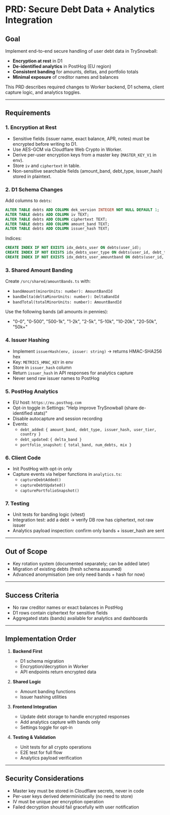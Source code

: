 # PRD: Secure Debt Data + Analytics Integration

## Goal
Implement end-to-end secure handling of user debt data in TrySnowball:
- **Encryption at rest** in D1
- **De-identified analytics** in PostHog (EU region)
- **Consistent banding** for amounts, deltas, and portfolio totals
- **Minimal exposure** of creditor names and balances

This PRD describes required changes to Worker backend, D1 schema, client capture logic, and analytics toggles.

---

## Requirements

### 1. Encryption at Rest
- Sensitive fields (issuer name, exact balance, APR, notes) must be encrypted before writing to D1.
- Use AES-GCM via Cloudflare Web Crypto in Worker.
- Derive per-user encryption keys from a master key (`MASTER_KEY_V1` in env).
- Store `iv` and `ciphertext` in table.  
- Non-sensitive searchable fields (amount_band, debt_type, issuer_hash) stored in plaintext.

### 2. D1 Schema Changes
Add columns to `debts`:
```sql
ALTER TABLE debts ADD COLUMN dek_version INTEGER NOT NULL DEFAULT 1;
ALTER TABLE debts ADD COLUMN iv TEXT;
ALTER TABLE debts ADD COLUMN ciphertext TEXT;
ALTER TABLE debts ADD COLUMN amount_band TEXT;
ALTER TABLE debts ADD COLUMN issuer_hash TEXT;
```

Indices:
```sql
CREATE INDEX IF NOT EXISTS idx_debts_user ON debts(user_id);
CREATE INDEX IF NOT EXISTS idx_debts_user_type ON debts(user_id, debt_type);
CREATE INDEX IF NOT EXISTS idx_debts_user_amountband ON debts(user_id, amount_band);
```

### 3. Shared Amount Banding
Create `/src/shared/amountBands.ts` with:
- `bandAmount(minorUnits: number): AmountBandId`
- `bandDelta(deltaMinorUnits: number): DeltaBandId`
- `bandTotal(totalMinorUnits: number): AmountBandId`

Use the following bands (all amounts in pennies):
- "0-0", "0-500", "500-1k", "1-2k", "2-5k", "5-10k", "10-20k", "20-50k", "50k+"

### 4. Issuer Hashing
- Implement `issuerHash(env, issuer: string)` → returns HMAC-SHA256 hex
- Key: `METRICS_HMAC_KEY` in env
- Store in `issuer_hash` column
- Return `issuer_hash` in API responses for analytics capture
- Never send raw issuer names to PostHog

### 5. PostHog Analytics
- EU host: `https://eu.posthog.com`
- Opt-in toggle in Settings: "Help improve TrySnowball (share de-identified stats)"
- Disable autocapture and session recording
- Events:
  - `debt_added`: `{ amount_band, debt_type, issuer_hash, user_tier, country }`
  - `debt_updated`: `{ delta_band }`
  - `portfolio_snapshot`: `{ total_band, num_debts, mix }`

### 6. Client Code
- Init PostHog with opt-in only
- Capture events via helper functions in `analytics.ts`:
  - `captureDebtAdded()`
  - `captureDebtUpdated()`
  - `capturePortfolioSnapshot()`

### 7. Testing
- Unit tests for banding logic (vitest)
- Integration test: add a debt → verify DB row has ciphertext, not raw issuer
- Analytics payload inspection: confirm only bands + issuer_hash are sent

---

## Out of Scope
- Key rotation system (documented separately; can be added later)
- Migration of existing debts (fresh schema assumed)
- Advanced anonymisation (we only need bands + hash for now)

---

## Success Criteria
- No raw creditor names or exact balances in PostHog
- D1 rows contain ciphertext for sensitive fields
- Aggregated stats (bands) available for analytics and dashboards

---

## Implementation Order
1. **Backend First**
   - D1 schema migration
   - Encryption/decryption in Worker
   - API endpoints return encrypted data

2. **Shared Logic**
   - Amount banding functions
   - Issuer hashing utilities

3. **Frontend Integration**
   - Update debt storage to handle encrypted responses
   - Add analytics capture with bands only
   - Settings toggle for opt-in

4. **Testing & Validation**
   - Unit tests for all crypto operations
   - E2E test for full flow
   - Analytics payload verification

---

## Security Considerations
- Master key must be stored in Cloudflare secrets, never in code
- Per-user keys derived deterministically (no need to store)
- IV must be unique per encryption operation
- Failed decryption should fail gracefully with user notification
